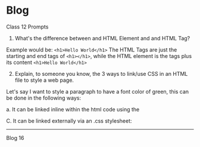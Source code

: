 # Blog

Class 12 Prompts

1. What's the difference between and HTML Element and and HTML Tag?

Example would be:  `<h1>Hello World</h1>`
The HTML Tags are just the starting and end tags of `<h1></h1>`, while the HTML element is the tags plus its content `<h1>Hello World</h1>` 


2. Explain, to someone you know, the 3 ways to link/use CSS in an HTML file to style a web page.

Let's say I want to style a paragraph to have a font color of green, this can be done in the following ways:

  a. It can be linked inline within the html code using the <style> attribute.  An example would be:
      "<p style="color:green">A red paragraph.</p>"
  
  b. It can be linked internally using a <style> element in the <head> section:
      <head>
      <style>
        p {color: green;}
      </style>
      </head>
  
  C. It can be linked externally via an .css stylesheet:
      <link rel="stylesheet" href="styles.css">
  
  -----
  
  Blog 16
  
  


